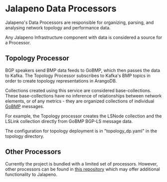 # Jalapeno Data Processors

Jalapeno's Data Processors are responsible for organizing, parsing, and analysing network topology and performance data.

Any Jalapeno Infrastructure component with data is considered a source for a Processor.

## Topology Processor

BGP speakers send BMP data feeds to GoBMP, which then passes the data to Kafka.  The Topology Processor subscribes to Kafka's BMP topics in order to create topology representations in ArangoDB.

Collections created using this service are considered base-collections. These base-collections have no inference of relationships between network elements, or of any metrics - they are organized collections of individual [GoBMP](https://github.com/sbezverk/gobmp) messages.

For example, the Topology processor creates the LSNode collection and the LSLink collection directly from GoBMP BGP-LS message data.

The configuration for topology deployment is in "topology_dp.yaml" in the topology directory.

## Other Processors

Currently the project is bundled with a limited set of processors. However, other processors can be found in [this repository](https://github.com/orgs/jalapeno/repositories) which may offer additional functionality to Jalapeno.
